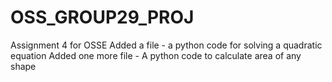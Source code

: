 # OSS_GROUP29_PROJ
Assignment 4 for OSSE
Added a file - a python code for solving a quadratic equation
Added one more file - A python code to calculate area of any shape
